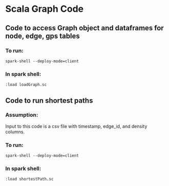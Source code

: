 # Scala Graph Code 

## Code to access Graph object and dataframes for node, edge, gps tables
### To run:

`spark-shell --deploy-mode=client`

### In spark shell:

`:load loadGraph.sc`

## Code to run shortest paths
### Assumption:

Input to this code is a csv file with timestamp, edge_id, and density columns.

### To run:

`spark-shell --deploy-mode=client`

### In spark shell:

`:load shortestPath.sc`
